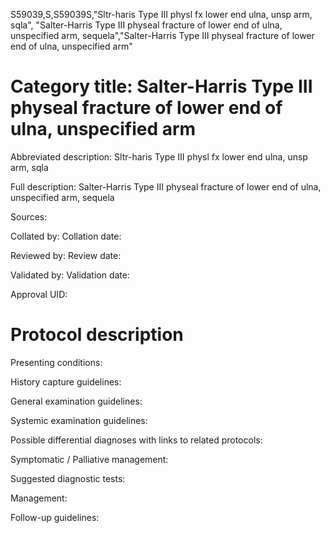 S59039,S,S59039S,"Sltr-haris Type III physl fx lower end ulna, unsp arm, sqla", "Salter-Harris Type III physeal fracture of lower end of ulna, unspecified arm, sequela","Salter-Harris Type III physeal fracture of lower end of ulna, unspecified arm"
# Category title: Salter-Harris Type III physeal fracture of lower end of ulna, unspecified arm

Abbreviated description: Sltr-haris Type III physl fx lower end ulna, unsp arm, sqla

Full description: Salter-Harris Type III physeal fracture of lower end of ulna, unspecified arm, sequela

Sources:

Collated by:
Collation date:

Reviewed by:
Review date:

Validated by:
Validation date:

Approval UID:

# Protocol description

Presenting conditions:

History capture guidelines:

General examination guidelines:

Systemic examination guidelines:

Possible differential diagnoses with links to related protocols:

Symptomatic / Palliative management:

Suggested diagnostic tests:

Management:

Follow-up guidelines:
